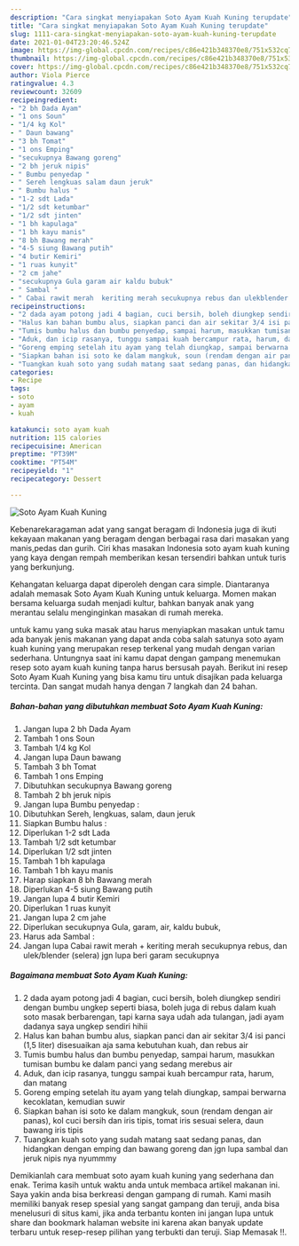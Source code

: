 ```yaml
---
description: "Cara singkat menyiapakan Soto Ayam Kuah Kuning terupdate"
title: "Cara singkat menyiapakan Soto Ayam Kuah Kuning terupdate"
slug: 1111-cara-singkat-menyiapakan-soto-ayam-kuah-kuning-terupdate
date: 2021-01-04T23:20:46.524Z
image: https://img-global.cpcdn.com/recipes/c86e421b348370e8/751x532cq70/soto-ayam-kuah-kuning-foto-resep-utama.jpg
thumbnail: https://img-global.cpcdn.com/recipes/c86e421b348370e8/751x532cq70/soto-ayam-kuah-kuning-foto-resep-utama.jpg
cover: https://img-global.cpcdn.com/recipes/c86e421b348370e8/751x532cq70/soto-ayam-kuah-kuning-foto-resep-utama.jpg
author: Viola Pierce
ratingvalue: 4.3
reviewcount: 32609
recipeingredient:
- "2 bh Dada Ayam"
- "1 ons Soun"
- "1/4 kg Kol"
- " Daun bawang"
- "3 bh Tomat"
- "1 ons Emping"
- "secukupnya Bawang goreng"
- "2 bh jeruk nipis"
- " Bumbu penyedap "
- " Sereh lengkuas salam daun jeruk"
- " Bumbu halus "
- "1-2 sdt Lada"
- "1/2 sdt ketumbar"
- "1/2 sdt jinten"
- "1 bh kapulaga"
- "1 bh kayu manis"
- "8 bh Bawang merah"
- "4-5 siung Bawang putih"
- "4 butir Kemiri"
- "1 ruas kunyit"
- "2 cm jahe"
- "secukupnya Gula garam air kaldu bubuk"
- " Sambal "
- " Cabai rawit merah  keriting merah secukupnya rebus dan ulekblender selera jgn lupa beri garam secukupnya"
recipeinstructions:
- "2 dada ayam potong jadi 4 bagian, cuci bersih, boleh diungkep sendiri dengan bumbu ungkep seperti biasa, boleh juga di rebus dalam kuah soto masak berbarengan, tapi karna saya udah ada tulangan, jadi ayam dadanya saya ungkep sendiri hihii"
- "Halus kan bahan bumbu alus, siapkan panci dan air sekitar 3/4 isi panci (1,5 liter) disesuaikan aja sama kebutuhan kuah, dan rebus air"
- "Tumis bumbu halus dan bumbu penyedap, sampai harum, masukkan tumisan bumbu ke dalam panci yang sedang merebus air"
- "Aduk, dan icip rasanya, tunggu sampai kuah bercampur rata, harum, dan matang"
- "Goreng emping setelah itu ayam yang telah diungkap, sampai berwarna kecoklatan, kemudian suwir"
- "Siapkan bahan isi soto ke dalam mangkuk, soun (rendam dengan air panas), kol cuci bersih dan iris tipis, tomat iris sesuai selera, daun bawang iris tipis"
- "Tuangkan kuah soto yang sudah matang saat sedang panas, dan hidangkan dengan emping dan bawang goreng dan jgn lupa sambal dan jeruk nipis nya nyummmy"
categories:
- Recipe
tags:
- soto
- ayam
- kuah

katakunci: soto ayam kuah 
nutrition: 115 calories
recipecuisine: American
preptime: "PT39M"
cooktime: "PT54M"
recipeyield: "1"
recipecategory: Dessert

---
```



![Soto Ayam Kuah Kuning](https://img-global.cpcdn.com/recipes/c86e421b348370e8/751x532cq70/soto-ayam-kuah-kuning-foto-resep-utama.jpg)

Kebenarekaragaman adat yang sangat beragam di Indonesia juga di ikuti kekayaan makanan yang beragam dengan berbagai rasa dari masakan yang manis,pedas dan gurih. Ciri khas masakan Indonesia soto ayam kuah kuning yang kaya dengan rempah memberikan kesan tersendiri bahkan untuk turis yang berkunjung.




Kehangatan keluarga dapat diperoleh dengan cara simple. Diantaranya adalah memasak Soto Ayam Kuah Kuning untuk keluarga. Momen makan bersama keluarga sudah menjadi kultur, bahkan banyak anak yang merantau selalu menginginkan masakan di rumah mereka.

untuk kamu yang suka masak atau harus menyiapkan masakan untuk tamu ada banyak jenis makanan yang dapat anda coba salah satunya soto ayam kuah kuning yang merupakan resep terkenal yang mudah dengan varian sederhana. Untungnya saat ini kamu dapat dengan gampang menemukan resep soto ayam kuah kuning tanpa harus bersusah payah.
Berikut ini resep Soto Ayam Kuah Kuning yang bisa kamu tiru untuk disajikan pada keluarga tercinta. Dan sangat mudah hanya dengan 7 langkah dan 24 bahan.


<!--inarticleads1-->

##### Bahan-bahan yang dibutuhkan membuat Soto Ayam Kuah Kuning:

1. Jangan lupa 2 bh Dada Ayam
1. Tambah 1 ons Soun
1. Tambah 1/4 kg Kol
1. Jangan lupa  Daun bawang
1. Tambah 3 bh Tomat
1. Tambah 1 ons Emping
1. Dibutuhkan secukupnya Bawang goreng
1. Tambah 2 bh jeruk nipis
1. Jangan lupa  Bumbu penyedap :
1. Dibutuhkan  Sereh, lengkuas, salam, daun jeruk
1. Siapkan  Bumbu halus :
1. Diperlukan 1-2 sdt Lada
1. Tambah 1/2 sdt ketumbar
1. Diperlukan 1/2 sdt jinten
1. Tambah 1 bh kapulaga
1. Tambah 1 bh kayu manis
1. Harap siapkan 8 bh Bawang merah
1. Diperlukan 4-5 siung Bawang putih
1. Jangan lupa 4 butir Kemiri
1. Diperlukan 1 ruas kunyit
1. Jangan lupa 2 cm jahe
1. Diperlukan secukupnya Gula, garam, air, kaldu bubuk,
1. Harus ada  Sambal :
1. Jangan lupa  Cabai rawit merah + keriting merah secukupnya rebus, dan ulek/blender (selera) jgn lupa beri garam secukupnya




<!--inarticleads2-->

##### Bagaimana membuat  Soto Ayam Kuah Kuning:

1. 2 dada ayam potong jadi 4 bagian, cuci bersih, boleh diungkep sendiri dengan bumbu ungkep seperti biasa, boleh juga di rebus dalam kuah soto masak berbarengan, tapi karna saya udah ada tulangan, jadi ayam dadanya saya ungkep sendiri hihii
1. Halus kan bahan bumbu alus, siapkan panci dan air sekitar 3/4 isi panci (1,5 liter) disesuaikan aja sama kebutuhan kuah, dan rebus air
1. Tumis bumbu halus dan bumbu penyedap, sampai harum, masukkan tumisan bumbu ke dalam panci yang sedang merebus air
1. Aduk, dan icip rasanya, tunggu sampai kuah bercampur rata, harum, dan matang
1. Goreng emping setelah itu ayam yang telah diungkap, sampai berwarna kecoklatan, kemudian suwir
1. Siapkan bahan isi soto ke dalam mangkuk, soun (rendam dengan air panas), kol cuci bersih dan iris tipis, tomat iris sesuai selera, daun bawang iris tipis
1. Tuangkan kuah soto yang sudah matang saat sedang panas, dan hidangkan dengan emping dan bawang goreng dan jgn lupa sambal dan jeruk nipis nya nyummmy




Demikianlah cara membuat soto ayam kuah kuning yang sederhana dan enak. Terima kasih untuk waktu anda untuk membaca artikel makanan ini. Saya yakin anda bisa berkreasi dengan gampang di rumah. Kami masih memiliki banyak resep spesial yang sangat gampang dan teruji, anda bisa menelusuri di situs kami, jika anda terbantu konten ini jangan lupa untuk share dan bookmark halaman website ini karena akan banyak update terbaru untuk resep-resep pilihan yang terbukti dan teruji. Siap Memasak !!. 
